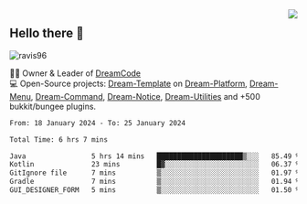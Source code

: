 <img align='right' src="https://github-readme-stats.vercel.app/api?username=Ravis96&show_icons=true">

## Hello there 👋
<p align="left"> <img src="https://komarev.com/ghpvc/?username=ravis96&label=Profile%20views&color=0e75b6&style=flat" alt="ravis96" /> </p>

👨‍💻 Owner & Leader of [DreamCode](https://github.com/DreamPoland) <br>
💻 Open-Source projects: [Dream-Template](https://github.com/DreamPoland/dream-template) on [Dream-Platform](https://github.com/DreamPoland/dream-platform), [Dream-Menu](https://github.com/DreamPoland/dream-menu), [Dream-Command](https://github.com/DreamPoland/dream-command), [Dream-Notice](https://github.com/DreamPoland/dream-notice), [Dream-Utilities](https://github.com/DreamPoland/dream-utilities) and +500 bukkit/bungee plugins.

<!--START_SECTION:waka-->

```txt
From: 18 January 2024 - To: 25 January 2024

Total Time: 6 hrs 7 mins

Java                5 hrs 14 mins   █████████████████████▒░░░   85.49 %
Kotlin              23 mins         █▓░░░░░░░░░░░░░░░░░░░░░░░   06.37 %
GitIgnore file      7 mins          ▒░░░░░░░░░░░░░░░░░░░░░░░░   01.97 %
Gradle              7 mins          ▒░░░░░░░░░░░░░░░░░░░░░░░░   01.94 %
GUI_DESIGNER_FORM   5 mins          ▒░░░░░░░░░░░░░░░░░░░░░░░░   01.50 %
```

<!--END_SECTION:waka-->
